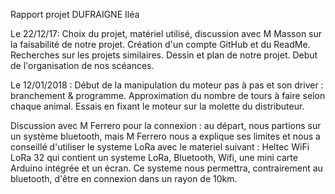 
Rapport projet DUFRAIGNE Iléa

Le 22/12/17:
Choix du projet, matériel utilisé, discussion avec M Masson sur la faisabilité de notre projet.
Création d'un compte GitHub et du ReadMe.
Recherches sur les projets similaires.
Dessin et plan de notre projet. 
Debut de l'organisation de nos scéances.

Le 12/01/2018 : 
Début de la manipulation du moteur pas à pas et son driver : branchement & programme. 
Approximation du nombre de tours à faire selon chaque animal.
Essais en fixant le moteur sur la molette du distributeur. 

Discussion avec M Ferrero pour la connexion : au départ, nous partions sur un système bluetooth, mais M Ferrero nous a explique ses limites et nous a conseillé d'utiliser le systeme LoRa avec le materiel suivant : Heltec WiFi LoRa 32 qui contient un systeme LoRa, Bluetooth, Wifi, une mini carte Arduino intégrée et un écran. Ce systeme nous permettra, contrairement au bluetooth, d'être en connexion dans un rayon de 10km. 
